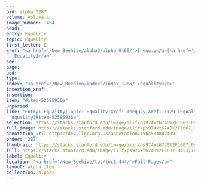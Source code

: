 ```yaml
---
pid: alpha_0287
volume: Volume 1
image_number: '454'
head: 
entry: Equality
topic: Equality
first_letter: E
xref: "<a href='/New_Beehive/alpha3/alpha_0469/'>Inequ.y</a>|<a href='/New_Beehive/toc/toc2_219/'>1129
  [Equality]</a>"
see: 
page: 
add: 
type: 
index: "<a href='/New_Beehive/index2/index_1286/'>equality</a>"
insertion_xref: 
insertion: 
item: "#item-52585936e"
unparsed: 
line: 'Entry: Equality|Topic: Equality|Xref: Inequ.y|Xref: 1129 [Equality]|Index:
  equality|#item-52585936e'
selection: https://stacks.stanford.edu/image/iiif/ps974xt6740%2F1607_0453/767,612,3017,572/full/0/default.jpg
full_image: https://stacks.stanford.edu/image/iiif/ps974xt6740%2F1607_0453/full/full/0/default.jpg
annotation_uri: http://dev.llgc.org.uk/annotation/1564584882409
order: '287'
thumbnail: https://stacks.stanford.edu/image/iiif/ps974xt6740%2F1607_0453/767,612,600,180/250,/0/default.jpg
full: https://stacks.stanford.edu/image/iiif/ps974xt6740%2F1607_0453/767,612,3017,572/full/0/default.jpg
label: Equality
location: "<a href='/New_Beehive/toc/toc1_444/'>Full Page</a>"
layout: alpha_item
collection: alpha2
---
```

